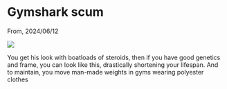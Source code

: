 # Gymshark scum

From, 2024/06/12

<img src=/pix/gymshark-fb-cbum-ad.avif>

You get his look with boatloads of steroids, then if you have good genetics and frame, you can look like this, drastically shortening your lifespan. And to maintain, you move man-made weights in gyms wearing polyester clothes
